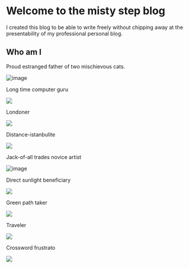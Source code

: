 # Welcome to the misty step blog

I created this blog to be able to write freely without chipping away at the presentability of my professional personal blog.

## Who am I

Proud estranged father of two mischievous cats.

![image](https://github.com/user-attachments/assets/1ef54cdd-3952-4b68-a29b-3d036451cf19)

Long time computer guru

![](https://github.com/user-attachments/assets/68713035-f00d-4fb1-acb1-217229d3ca47)

Londoner

![](https://github.com/user-attachments/assets/e8a766b5-2a97-4d2c-805f-fac0429bd97c)

Distance-istanbulite

![](https://github.com/user-attachments/assets/afa993f6-a72c-4e4e-96ab-9b3e1b6062ab)

Jack-of-all trades novice artist

![image](https://github.com/user-attachments/assets/12427c08-1244-4cfe-b3ea-e7c7b53a2c24)

<!-- ![](https://github.com/user-attachments/assets/d6f26778-9fec-4be7-98fe-61639628a5ad) -->

Direct sunlight beneficiary

![](https://github.com/user-attachments/assets/0416ecbc-eb82-41dd-b3cb-9996022f9a9a)

Green path taker

![](https://github.com/user-attachments/assets/bb73e92e-4d12-4894-8aed-3bb4494a54b3)

Traveler

![](https://github.com/user-attachments/assets/35217638-4702-4cba-82f8-e3493c40489a)

Crossword frustrato

![](https://github.com/user-attachments/assets/88b0eaf4-5159-481c-853d-6fe9fd42224e)

